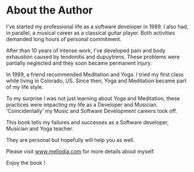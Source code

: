 # About the Author

I've started my professional life as a software developer in 1989. I also had, in parallel, a musical career as a classical guitar player. Both activities demanded long hours of personal commitment.  

After than 10 years of intense work, I've developed pain and body exhaustion caused by tendonitis and dupuytrens. These problems were partially neglected and they soon became permanent injury.

In 1999, a friend recommended Meditation and Yoga. I tried my first class while living in Colorado, US. Since then, Yoga and Meditation became part of my life style. 

To my surprise I was not just learning about Yoga and Meditation, these practices were impacting my life as a Developer and Musician. 'Coincidentally' my Music and Software Development careers took off. 

This book tells my failures and successes as a Software developer, Musician and Yoga teacher.   

They are personal but hopefully will help you as well. 

Please visit www.mellodia.com for more details about myself. 

Enjoy the book !



 